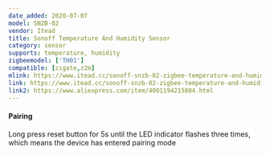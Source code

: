 ```yaml
---
date_added: 2020-07-07
model: SNZB-02
vendor: Itead
title: Sonoff Temperature And Humidity Sensor
category: sensor
supports: temperature, humidity
zigbeemodel: ['TH01']
compatible: [zigate,z2m]
mlink: https://www.itead.cc/sonoff-snzb-02-zigbee-temperature-and-humidity-sensor.html
link: https://www.itead.cc/sonoff-snzb-02-zigbee-temperature-and-humidity-sensor.html
link2: https://www.aliexpress.com/item/4001194215804.html
---
```


#### Pairing
Long press reset button for 5s until the LED indicator flashes three times, which means the device has entered pairing mode
